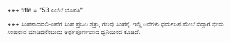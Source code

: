 +++
title = "53 ಎಲೆಲೆ ಭೂಪತಿ"

+++
ಸಿಂಹನಾದದಲಿ-ಆನೆಗೆ ಸಿಂಹ ಪ್ರಬಲ ಶತ್ರು, ಗೆಲವು ಸಿಂಹಕ್ಕೆ. ಇಲ್ಲಿ ಆನೆಗಳು ಧರ್ಮಜನ ಮೇಲೆ ಬಿದ್ದಾಗ ಭೀಮ ಸಿಂಹನಾದ ಮಾಡಿದನೆಂಬುದು ಅರ್ಥಪೂರ್ಣವಾದ ಧ್ವನಿಯಿಂದ ಕೂಡಿದೆ.